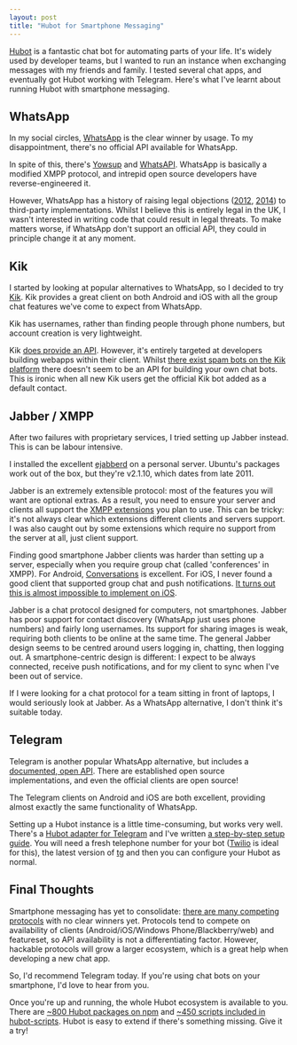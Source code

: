 ```yaml
--- 
layout: post
title: "Hubot for Smartphone Messaging"
---
```


[Hubot](https://hubot.github.com/) is a fantastic chat bot for
automating parts of your life. It's widely used by developer teams,
but I wanted to run an instance when exchanging messages with my
friends and family. I tested several chat apps, and eventually got Hubot
working with Telegram. Here's what I've learnt about running Hubot with
smartphone messaging.

## WhatsApp

In my social circles, [WhatsApp](https://www.whatsapp.com/) is the
clear winner by usage. To my disappointment, there's no official API
available for WhatsApp.

In spite of this, there's [Yowsup](https://github.com/tgalal/yowsup) and
[WhatsAPI](https://github.com/venomous0x/WhatsAPI). WhatsApp is
basically a modified XMPP protocol, and intrepid open source
developers have reverse-engineered it.

However, WhatsApp has a history of raising legal objections
([2012](http://www.h-online.com/security/news/item/WhatsApp-threatens-legal-action-against-API-developers-1716912.html),
[2014](https://github.com/github/dmca/blob/master/2014-02-12-WhatsApp.md))
to third-party implementations. Whilst I believe this is entirely
legal in the UK, I wasn't interested in writing code that could result
in legal threats. To make matters worse, if WhatsApp don't support an
official API, they could in principle change it at any moment.

## Kik

I started by looking at popular alternatives to WhatsApp, so I decided
to try [Kik](http://kik.com/). Kik provides a great client on both
Android and iOS with all the group chat features we've come to expect
from WhatsApp.

Kik has usernames, rather than finding people through phone numbers,
but account creation is very lightweight.

Kik [does provide an API](http://dev.kik.com/). However, it's entirely
targeted at developers building webapps within their client. Whilst
[there exist spam bots on the Kik platform](http://www.forbes.com/sites/parmyolson/2014/08/20/kik-porn-bot-spammers/)
there doesn't seem to be an API for building your own chat bots. This
is ironic when all new Kik users get the official Kik bot added as a
default contact.

## Jabber / XMPP

After two failures with proprietary services, I tried setting up Jabber
instead. This is can be labour intensive.

I installed the excellent [ejabberd](https://www.ejabberd.im/) on a
personal server. Ubuntu's packages work out of the box, but they're
v2.1.10, which dates from late 2011.

Jabber is an extremely extensible protocol: most of the features you
will want are optional extras. As a result, you need to ensure your
server and clients all support the
[XMPP extensions](http://xmpp.org/xmpp-protocols/xmpp-extensions/) you
plan to use. This can be tricky: it's not always clear which
extensions different clients and servers support. I was also caught
out by some extensions which require no support from the server at
all, just client support.

Finding good smartphone Jabber clients was harder than setting up a
server, especially when you require group chat (called 'conferences'
in XMPP). For Android,
[Conversations](https://github.com/siacs/Conversations) is excellent.
For iOS, I never found a good client that supported group chat and
push
notifications.
[It turns out this is almost impossible to implement on iOS](https://chatsecure.org/blog/fixing-the-xmpp-push-problem/).

Jabber is a chat protocol designed for computers, not
smartphones. Jabber has poor support for contact discovery (WhatsApp
just uses phone numbers) and fairly long usernames. Its support for
sharing images is weak, requiring both clients to be online at the
same time. The general Jabber design seems to be centred around users
logging in, chatting, then logging out. A smartphone-centric design is
different: I expect to be always connected, receive push
notifications, and for my client to sync when I've been out of
service.

If I were looking for a chat protocol for a team sitting in front of
laptops, I would seriously look at Jabber. As a WhatsApp alternative,
I don't think it's suitable today.

## Telegram

Telegram is another popular WhatsApp alternative, but includes a
[documented, open API](https://core.telegram.org/api). There are
established open source implementations, and even the official clients
are open source!

The Telegram clients on Android and iOS are both excellent, providing
almost exactly the same functionality of WhatsApp.

Setting up a Hubot instance is a little time-consuming, but works very
well. There's a
[Hubot adapter for Telegram](https://github.com/zenitraM/hubot-tg/)
and I've written
[a step-by-step setup guide](https://github.com/zenitraM/hubot-tg/pull/4). You
will need a fresh telephone number for your bot
([Twilio](http://twilio.com/) is ideal for this), the latest version
of [tg](https://github.com/vysheng/tg) and then you can configure your
Hubot as normal.

## Final Thoughts

Smartphone messaging has yet to consolidate:
[there are many competing protocols](http://blogs.wsj.com/digits/2014/02/20/why-facebook-bought-whatsapp-in-a-single-chart/)
with no clear winners yet. Protocols tend to compete on availability
of clients (Android/iOS/Windows Phone/Blackberry/web) and featureset,
so API availability is not a differentiating factor. However, hackable
protocols will grow a larger ecosystem, which is a great help when
developing a new chat app.

So, I'd recommend Telegram today. If you're using chat bots on
your smartphone, I'd love to hear from you. 

Once you're up and running, the whole Hubot ecosystem is available to
you. There are
[~800 Hubot packages on npm](https://www.npmjs.com/search?q=hubot) and
[~450 scripts included in hubot-scripts](https://github.com/github/hubot-scripts/tree/master/src/scripts). Hubot
is easy to extend if there's something missing. Give it a try!

